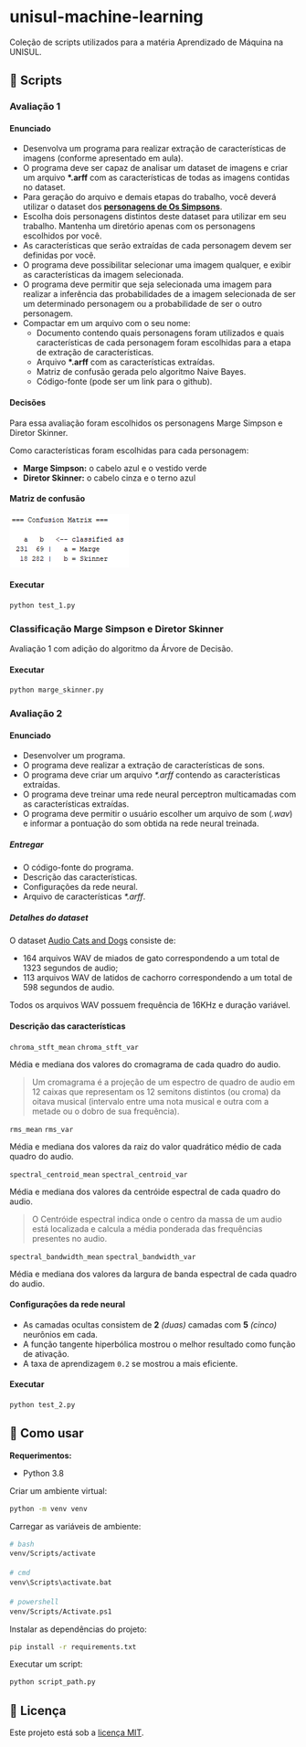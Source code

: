 # unisul-machine-learning

Coleção de scripts utilizados para a matéria Aprendizado de Máquina na UNISUL.

## 📜 Scripts

### Avaliação 1

#### Enunciado

-   Desenvolva um programa para realizar extração de características de imagens (conforme apresentado em aula).
-   O programa deve ser capaz de analisar um dataset de imagens e criar um arquivo **\*.arff** com as características de todas as imagens contidas no dataset.
-   Para geração do arquivo e demais etapas do trabalho, você deverá utilizar o dataset dos **[personagens de Os Simpsons](https://www.kaggle.com/alexattia/the-simpsons-characters-dataset)**.
-   Escolha dois personagens distintos deste dataset para utilizar em seu trabalho. Mantenha um diretório apenas com os personagens escolhidos por você.
-   As características que serão extraídas de cada personagem devem ser definidas por você.
-   O programa deve possibilitar selecionar uma imagem qualquer, e exibir as características da imagem selecionada.
-   O programa deve permitir que seja selecionada uma imagem para realizar a inferência das probabilidades de a imagem selecionada de ser um determinado personagem ou a probabilidade de ser o outro personagem.
-   Compactar em um arquivo com o seu nome:
    -   Documento contendo quais personagens foram utilizados e quais características de cada personagem foram escolhidas para a etapa de extração de características.
    -   Arquivo **\*.arff** com as características extraídas.
    -   Matriz de confusão gerada pelo algoritmo Naive Bayes.
    -   Código-fonte (pode ser um link para o github).

#### Decisões

Para essa avaliação foram escolhidos os personagens Marge Simpson e Diretor Skinner.

Como características foram escolhidas para cada personagem:

-   **Marge Simpson:** o cabelo azul e o vestido verde
-   **Diretor Skinner:** o cabelo cinza e o terno azul

#### Matriz de confusão

![Confusion Matrix](/docs/test_1_confusion_matrix.png)

#### Executar

```sh
python test_1.py
```

### Classificação Marge Simpson e Diretor Skinner

Avaliação 1 com adição do algoritmo da Árvore de Decisão.

#### Executar

```sh
python marge_skinner.py
```

### Avaliação 2

#### Enunciado

- Desenvolver um programa.
- O programa deve realizar a extração de características de sons.
- O programa deve criar um arquivo *\*.arff* contendo as características extraídas.
- O programa deve treinar uma rede neural perceptron multicamadas com as características extraídas.
- O programa deve permitir o usuário escolher um arquivo de som (*.wav*) e informar a pontuação do som obtida na rede neural treinada.

##### Entregar

- O código-fonte do programa.
- Descrição das características.
- Configurações da rede neural.
- Arquivo de características *\*.arff*.

##### Detalhes do dataset

O dataset [Audio Cats and Dogs](https://www.kaggle.com/mmoreaux/audio-cats-and-dogs) consiste de:

- 164 arquivos WAV de miados de gato correspondendo a um total de 1323 segundos de audio;
- 113 arquivos WAV de latidos de cachorro correspondendo a um total de 598 segundos de audio.

Todos os arquivos WAV possuem frequência de 16KHz e duração variável.

#### Descrição das características

`chroma_stft_mean` `chroma_stft_var`

Média e mediana dos valores do cromagrama de cada quadro do audio.

> Um cromagrama é a projeção de um espectro de quadro de audio em 12 caixas que representam os 12 semitons distintos (ou croma) da oitava musical (intervalo entre uma nota musical e outra com a metade ou o dobro de sua frequência).

`rms_mean` `rms_var`

Média e mediana dos valores da raiz do valor quadrático médio de cada quadro do audio.

`spectral_centroid_mean` `spectral_centroid_var`

Média e mediana dos valores da centróide espectral de cada quadro do audio.

> O Centróide espectral indica onde o centro da massa de um audio está localizada e calcula a média ponderada das frequências presentes no audio.

`spectral_bandwidth_mean` `spectral_bandwidth_var`

Média e mediana dos valores da largura de banda espectral de cada quadro do audio.

#### Configurações da rede neural

- As camadas ocultas consistem de **2** *(duas)* camadas com **5** *(cinco)* neurônios em cada.
- A função tangente hiperbólica mostrou o melhor resultado como função de ativação.
- A taxa de aprendizagem `0.2` se mostrou a mais eficiente.

#### Executar

```sh
python test_2.py
```

## 🚀 Como usar

**Requerimentos:**

-   Python 3.8

Criar um ambiente virtual:

```sh
python -m venv venv
```

Carregar as variáveis de ambiente:

```sh
# bash
venv/Scripts/activate

# cmd
venv\Scripts\activate.bat

# powershell
venv/Scripts/Activate.ps1
```

Instalar as dependências do projeto:

```sh
pip install -r requirements.txt
```

Executar um script:

```sh
python script_path.py
```

## 🔑 Licença

Este projeto está sob a [licença MIT](LICENSE.md).
